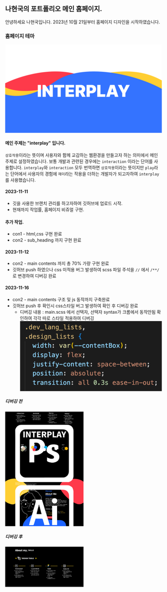 ## 나현국의 포트폴리오 메인 홈페이지.

안녕하세요 나현국입니다.
2023년 10월 21일부터 홈페이지 디자인을 시작하였습니다.

### 홈페이지 테마

<img src="img/forreadme.png">

#### 메인 주제는 "interplay" 입니다.

`상호작용`이라는 뜻이며 사용자와 함께 교감하는 웹환경을 만들고자 하는 의미에서 메인주제로 설정하였습니다.
보통 개발과 관련된 경우에는 `interaction` 이라는 단어를 사용합니다.
`interplay`와 `interaction` 모두 번역하면 `상호작용`이라는 뜻이지만 `play`라는 단어에서 사용자의 경험에 `재미`라는 작용을 더하는 개발자가 되고자하여 `interplay`를 사용했습니다.

#### 2023-11-11

- 깃을 사용한 브랜치 관리를 하고자하여 깃허브에 업로드 시작.
- 현재까지 작업률, 홈페이지 비쥬얼 구현.

#### 추가 작업.

- con1 - html,css 구현 완료
- con2 - sub_heading 까지 구현 완료

#### 2023-11-12

- con2 - main contents 까지 총 70% 가량 구현 완료
- 깃허브 push 하였으나 css 미적용 버그 발생하여 scss 파일 주석을 `//` 에서 `/**/`로 변경하여 디버깅 완료

#### 2023-11-16

- con2 - main contents 구조 및 js 동작까지 구축완료
- 깃허브 push 후 확인시 css스타일 버그 발생하여 확인 후 디버깅 완료
  - 디버깅 내용 : main.scss 에서 선택자, 선택자 syntax가 크롬에서 동작안됨 확인하여 각각 따로 스타일 적용하여 디버깅
    <img src="img/forreadme3.png">

##### 디버깅 전

<img src="img/forreadme2.png" style="width:50%">

##### 디버깅 후

<img src="img/forreadme4.png" style="width:50%">
